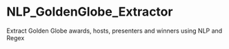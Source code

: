 # NLP_GoldenGlobe_Extractor
Extract Golden Globe awards, hosts, presenters and winners using NLP and Regex
